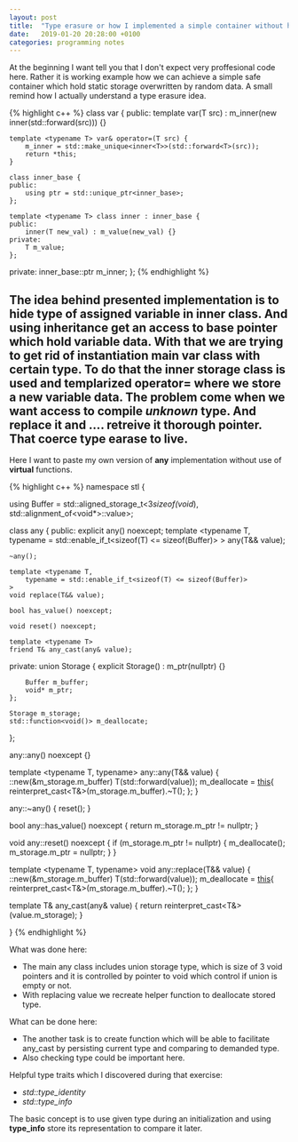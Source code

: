 ```yaml
---
layout: post
title:  "Type erasure or how I implemented a simple container without having an idea what's type erasure"
date:   2019-01-20 20:28:00 +0100
categories: programming notes
---
```

At the beginning I want tell you that I don't expect very proffesional code here. Rather it is working example
how we can achieve a simple safe container which hold static storage overwritten by random data.
A small remind how I actually understand a type erasure idea.

{% highlight c++ %}
class var {
public:
    template <typename T> var(T src) : m_inner(new inner<T>(std::forward<T>(src)))
    {}

    template <typename T> var& operator=(T src) {
        m_inner = std::make_unique<inner<T>>(std::forward<T>(src));
        return *this;
    }

    class inner_base {
    public:
        using ptr = std::unique_ptr<inner_base>;
    };

    template <typename T> class inner : inner_base {
    public:
        inner(T new_val) : m_value(new_val) {}
    private:
        T m_value;
    };
private:
    inner_base::ptr m_inner;
};
{% endhighlight %}

The idea behind presented implementation is to hide type of assigned variable in inner class. And using inheritance
get an access to base pointer which hold variable data. With that we are trying to get rid of instantiation main var class
with certain type. To do that the inner storage class is used and templarized **operator=** where we store a new variable data.
The problem come when we want access to compile *unknown* type. And replace it and .... retreive it thorough pointer.
That coerce type earase to live.
---
Here I want to paste my own version of **any** implementation without use of **virtual** functions.

{% highlight c++ %}
namespace stl {

using Buffer = std::aligned_storage_t<3*sizeof(void*), std::alignment_of<void*>::value>;

class any {
public:
    explicit any() noexcept;
    template <typename T,
        typename = std::enable_if_t<sizeof(T) <= sizeof(Buffer)>
    >
    any(T&& value);

    ~any();

    template <typename T,
        typename = std::enable_if_t<sizeof(T) <= sizeof(Buffer)>
    >
    void replace(T&& value);

    bool has_value() noexcept;

    void reset() noexcept;

    template <typename T>
    friend T& any_cast(any& value);

private:
    union Storage {
        explicit Storage() : m_ptr(nullptr)
        {}

        Buffer m_buffer;
        void* m_ptr;
    };

    Storage m_storage;
    std::function<void()> m_deallocate;
};

any::any() noexcept
{}

template <typename T, typename>
any::any(T&& value)
{
    ::new(&m_storage.m_buffer) T(std::forward<T>(value));
    m_deallocate = [this](){
        reinterpret_cast<T&>(m_storage.m_buffer).~T();
    };
}

any::~any()
{
    reset();
}

bool any::has_value() noexcept
{
    return m_storage.m_ptr != nullptr;
}

void any::reset() noexcept
{
    if (m_storage.m_ptr != nullptr)
    {
        m_deallocate();
        m_storage.m_ptr = nullptr;
    }
}

template <typename T, typename>
void any::replace(T&& value)
{
    ::new(&m_storage.m_buffer) T(std::forward<T>(value));
    m_deallocate = [this](){
        reinterpret_cast<T&>(m_storage.m_buffer).~T();
    };
}

template <typename T>
T& any_cast(any& value)
{
    return reinterpret_cast<T&>(value.m_storage);
}

}
{% endhighlight %}

What was done here:
- The main any class includes union storage type, which is size of 3 void pointers and it is controlled by pointer to void
which control if union is empty or not.
- With replacing value we recreate helper function to deallocate stored type.

What can be done here:
- The another task is to create function which will be able to facilitate any_cast by persisting current type and comparing
to demanded type.
- Also checking type could be important here.

Helpful type traits which I discovered during that exercise:
- *std::type_identity*
- *std::type_info*

The basic concept is to use given type during an initialization and using **type_info** store its representation to compare it later.